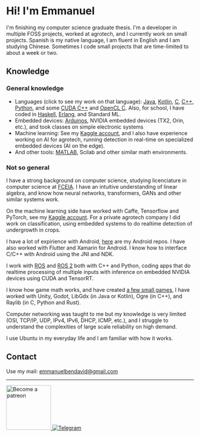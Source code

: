 # Hi! I'm Emmanuel

I'm finishing my computer science graduate thesis. I'm a developer in multiple FOSS projects, worked at agrotech, and I currently work on small projects. Spanish is my native language, I am fluent in English and I am studying Chinese.
Sometimes I code small projects that are time-limited to about a week or two.

## Knowledge
### General knowledge
- Languages (click to see my work on that language): [Java](https://github.com/EmmanuelMess?tab=repositories&q=&type=&language=java&sort=), [Kotlin](https://github.com/EmmanuelMess?tab=repositories&q=&type=&language=kotlin&sort=stargazers), [C](https://github.com/EmmanuelMess?tab=repositories&q=&type=&language=c&sort=stargazers), [C++](https://github.com/EmmanuelMess?tab=repositories&q=&type=&language=c%2B%2B&sort=stargazers), [Python](https://github.com/EmmanuelMess?tab=repositories&q=&type=&language=python&sort=stargazers), and some [CUDA C++](https://github.com/EmmanuelMess?tab=repositories&q=&type=&language=cuda&sort=stargazers) and [OpenCL C](https://github.com/EmmanuelMess?tab=repositories&q=opencl&type=&sort=stargazers). Also, for school, I have coded in [Haskell](https://github.com/EmmanuelMess?tab=repositories&q=&type=&language=haskell&sort=stargazers), [Erlang](https://github.com/EmmanuelMess?tab=repositories&q=&type=&language=erlang&sort=stargazers), and Standard ML.
- Embedded devices: [Arduinos](https://github.com/EmmanuelMess?tab=repositories&q=Arduino&type=source&language=&sort=stargazers), NVIDIA embedded devices (TX2, Orin, etc.), and took classes on simple electronic systems
- Machine learning: See my [Kaggle account](https://www.kaggle.com/emmanuelmess), and I also have experience working on AI for agrotech, running detection in real-time on specialized embedded devices (AI on the edge).
- And other tools: [MATLAB](https://github.com/EmmanuelMess?tab=repositories&q=&type=&language=matlab&sort=stargazers), Scilab and other similar math environments.

### Not so general

I have a strong background on computer science, studying licenciature in computer science at [FCEIA](https://www.fceia.unr.edu.ar/). I have an intuitive understanding of linear algebra, and know how neural networks, transformers, GANs and other similar systems work.

On the machine learning side have worked with Caffe, Tensorflow and PyTorch, see my [Kaggle account](https://www.kaggle.com/emmanuelmess). For a private agrotech company I did work on classification, using embedded systems to do realtime detection of undergrowth in crops.

I have a lot of expirience with Android, [here](https://github.com/EmmanuelMess?tab=repositories&q=Android&type=&language=&sort=) are my Android repos. I have also worked with Flutter and Xamarin for Android. I know how to interface C/C++ with Android using the JNI and NDK.

I work with [ROS](https://www.ros.org/) and [ROS 2](https://github.com/ros2) both with C++ and Python, coding apps that do realtime processing of multiple inputs with inference on embedded NVIDIA devices using CUDA and TensorRT. 

I know how game math works, and have created [a few small games](https://github.com/EmmanuelMess?tab=repositories&q=Game&type=&language=&sort=), I have worked with Unity, Godot, LibGdx (in Java or Kotlin), Ogre (in C++), and Raylib (in C, Python and Rust). 

Computer networking was taught to me but my knowledge is very limited (OSI, TCP/IP, UDP, IPv4, IPv6, DHCP, ICMP, etc.), and I struggle to understand the complexities of large scale reliability on high demand.

I use Ubuntu in my everyday life and I am familiar with how it works.

## Contact
Use my mail: emmanuelbendavid@gmail.com


----
<a class="imgpatreon" href="https://www.patreon.com/emmanuelmess" target="_blank"> <img alt="Become a patreon" src="https://user-images.githubusercontent.com/10991116/56376378-07065400-61de-11e9-9583-8ff2148aa41c.png" width=120px> </a>
[![Telegram](https://img.shields.io/badge/telegram-1b77FF.svg?style=for-the-badge&logo=telegram)](https://t.me/EmmanuelsApps)
